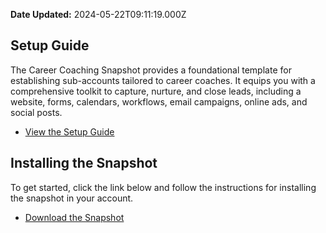 **Date Updated:** 2024-05-22T09:11:19.000Z

## Setup Guide

The Career Coaching Snapshot provides a foundational template for establishing sub-accounts tailored to career coaches. It equips you with a comprehensive toolkit to capture, nurture, and close leads, including a website, forms, calendars, workflows, email campaigns, online ads, and social posts.

* [View the Setup Guide](https://playbooks.gohighlevel.com/career-coaching)

  
## Installing the Snapshot

To get started, click the link below and follow the instructions for installing the snapshot in your account.

* [Download the Snapshot](https://affiliates.gohighlevel.com/?fp%5Fref=ghl-main&share=gdkV6JKyLWd9aXg163Jq)